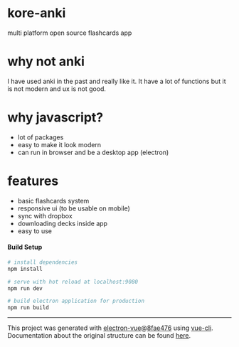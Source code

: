 # kore-anki

multi platform open source flashcards app

# why not anki

I have used anki in the past and really like it.
It have a lot of functions but it is not modern and ux is not good.

# why javascript?

- lot of packages
- easy to make it look modern
- can run in browser and be a desktop app (electron)

# features
- basic flashcards system
- responsive ui (to be usable on mobile)
- sync with dropbox
- downloading decks inside app
- easy to use


#### Build Setup

``` bash
# install dependencies
npm install

# serve with hot reload at localhost:9080
npm run dev

# build electron application for production
npm run build


```

---

This project was generated with [electron-vue](https://github.com/SimulatedGREG/electron-vue)@[8fae476](https://github.com/SimulatedGREG/electron-vue/tree/8fae4763e9d225d3691b627e83b9e09b56f6c935) using [vue-cli](https://github.com/vuejs/vue-cli). Documentation about the original structure can be found [here](https://simulatedgreg.gitbooks.io/electron-vue/content/index.html).
